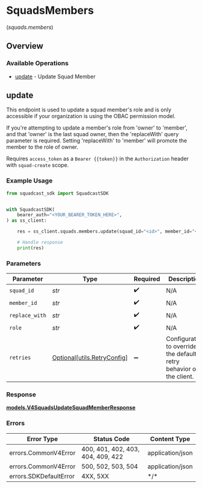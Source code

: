 # SquadsMembers
(*squads.members*)

## Overview

### Available Operations

* [update](#update) - Update Squad Member

## update

This endpoint is used to update a squad member's role and is only accessible if your organization is using the OBAC permission model.

If you're attempting to update a member's role from 'owner' to 'member', and that 'owner' is the last squad owner, then the 'replaceWith' query parameter is required. Setting 'replaceWith' to 'member' will promote the member to the role of owner.

Requires `access_token` as a `Bearer {{token}}` in the `Authorization` header with `squad-create` scope.

### Example Usage

<!-- UsageSnippet language="python" operationID="Squads_updateSquadMember" method="put" path="/v4/squads/{squadID}/members/{memberID}" -->
```python
from squadcast_sdk import SquadcastSDK


with SquadcastSDK(
    bearer_auth="<YOUR_BEARER_TOKEN_HERE>",
) as ss_client:

    res = ss_client.squads.members.update(squad_id="<id>", member_id="<id>", replace_with="<value>", role="<value>")

    # Handle response
    print(res)

```

### Parameters

| Parameter                                                           | Type                                                                | Required                                                            | Description                                                         |
| ------------------------------------------------------------------- | ------------------------------------------------------------------- | ------------------------------------------------------------------- | ------------------------------------------------------------------- |
| `squad_id`                                                          | *str*                                                               | :heavy_check_mark:                                                  | N/A                                                                 |
| `member_id`                                                         | *str*                                                               | :heavy_check_mark:                                                  | N/A                                                                 |
| `replace_with`                                                      | *str*                                                               | :heavy_check_mark:                                                  | N/A                                                                 |
| `role`                                                              | *str*                                                               | :heavy_check_mark:                                                  | N/A                                                                 |
| `retries`                                                           | [Optional[utils.RetryConfig]](../../models/utils/retryconfig.md)    | :heavy_minus_sign:                                                  | Configuration to override the default retry behavior of the client. |

### Response

**[models.V4SquadsUpdateSquadMemberResponse](../../models/v4squadsupdatesquadmemberresponse.md)**

### Errors

| Error Type                        | Status Code                       | Content Type                      |
| --------------------------------- | --------------------------------- | --------------------------------- |
| errors.CommonV4Error              | 400, 401, 402, 403, 404, 409, 422 | application/json                  |
| errors.CommonV4Error              | 500, 502, 503, 504                | application/json                  |
| errors.SDKDefaultError            | 4XX, 5XX                          | \*/\*                             |